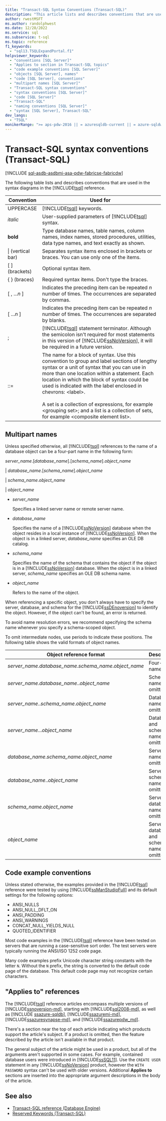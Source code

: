 ```yaml
---
title: "Transact-SQL Syntax Conventions (Transact-SQL)"
description: "This article lists and describes conventions that are used in the syntax diagrams for Transact-SQL."
author: rwestMSFT
ms.author: randolphwest
ms.date: 12/28/2022
ms.service: sql
ms.subservice: t-sql
ms.topic: reference
f1_keywords:
  - "sql13.TSQLExpandPortal.f1"
helpviewer_keywords:
  - "conventions [SQL Server]"
  - "Applies to section in Transact-SQL topics"
  - "code example conventions [SQL Server]"
  - "objects [SQL Server], names"
  - "code [SQL Server], conventions"
  - "multipart names [SQL Server]"
  - "Transact-SQL syntax conventions"
  - "syntax conventions [SQL Server]"
  - "code [SQL Server]"
  - "Transact-SQL"
  - "naming conventions [SQL Server]"
  - "syntax [SQL Server], Transact-SQL"
dev_langs:
  - "TSQL"
monikerRange: ">= aps-pdw-2016 || = azuresqldb-current || = azure-sqldw-latest || >= sql-server-2016 || >= sql-server-linux-2017 || = azuresqldb-mi-current ||=fabric"
---
```


# Transact-SQL syntax conventions (Transact-SQL)

[!INCLUDE [sql-asdb-asdbmi-asa-pdw-fabricse-fabricdw](../../includes/applies-to-version/sql-asdb-asdbmi-asa-pdw-fabricse-fabricdw.md)]

The following table lists and describes conventions that are used in the syntax diagrams in the [!INCLUDE[tsql](../../includes/tsql-md.md)] reference.

| Convention | Used for |
| --- | --- |
| UPPERCASE | [!INCLUDE[tsql](../../includes/tsql-md.md)] keywords. |
| _italic_ | User-supplied parameters of [!INCLUDE[tsql](../../includes/tsql-md.md)] syntax. |
| **bold** | Type database names, table names, column names, index names, stored procedures, utilities, data type names, and text exactly as shown. |
| &#124; (vertical bar) | Separates syntax items enclosed in brackets or braces. You can use only one of the items. |
| [ ] (brackets) | Optional syntax item. |
| { } (braces) | Required syntax items. Don't type the braces. |
| [ , ...*n* ] | Indicates the preceding item can be repeated _n_ number of times. The occurrences are separated by commas. |
| [ ...*n* ] | Indicates the preceding item can be repeated _n_ number of times. The occurrences are separated by blanks. |
| ; | [!INCLUDE[tsql](../../includes/tsql-md.md)] statement terminator. Although the semicolon isn't required for most statements in this version of [!INCLUDE[ssNoVersion](../../includes/ssnoversion-md.md)], it will be required in a future version. |
| <label> ::= | The name for a block of syntax. Use this convention to group and label sections of lengthy syntax or a unit of syntax that you can use in more than one location within a statement. Each location in which the block of syntax could be used is indicated with the label enclosed in chevrons: \<label>.<br /><br />A set is a collection of expressions, for example \<grouping set>; and a list is a collection of sets, for example \<composite element list>. |

## Multipart names

Unless specified otherwise, all [!INCLUDE[tsql](../../includes/tsql-md.md)] references to the name of a database object can be a four-part name in the following form:

*server_name*.[*database_name*].[*schema_name*].*object_name*

\| *database_name*.[*schema_name*].*object_name*

\| *schema_name*.*object_name*

\| *object_name*

- *server_name*

  Specifies a linked server name or remote server name.

- *database_name*

  Specifies the name of a [!INCLUDE[ssNoVersion](../../includes/ssnoversion-md.md)] database when the object resides in a local instance of [!INCLUDE[ssNoVersion](../../includes/ssnoversion-md.md)]. When the object is in a linked server, *database_name* specifies an OLE DB catalog.

- *schema_name*

  Specifies the name of the schema that contains the object if the object is in a [!INCLUDE[ssNoVersion](../../includes/ssnoversion-md.md)] database. When the object is in a linked server, *schema_name* specifies an OLE DB schema name.

- *object_name*

  Refers to the name of the object.

When referencing a specific object, you don't always have to specify the server, database, and schema for the [!INCLUDE[ssDEnoversion](../../includes/ssdenoversion-md.md)] to identify the object. However, if the object can't be found, an error is returned.

To avoid name resolution errors, we recommend specifying the schema name whenever you specify a schema-scoped object.

To omit intermediate nodes, use periods to indicate these positions. The following table shows the valid formats of object names.

| Object reference format | Description |
| --- | --- |
| *server_name*.*database_name*.*schema_name*.*object_name* | Four-part name. |
| *server_name*.*database_name*..*object_name* | Schema name is omitted. |
| *server_name*..*schema_name*.*object_name* | Database name is omitted. |
| *server_name*...*object_name* | Database and schema name are omitted. |
| *database_name*.*schema_name*.*object_name* | Server name is omitted. |
| *database_name*..*object_name* | Server and schema name are omitted. |
| *schema_name*.*object_name* | Server and database name are omitted. |
| *object_name* | Server, database, and schema name are omitted. |

## Code example conventions

Unless stated otherwise, the examples provided in the [!INCLUDE[tsql](../../includes/tsql-md.md)] reference were tested by using [!INCLUDE[ssManStudioFull](../../includes/ssmanstudiofull-md.md)] and its default settings for the following options:

- ANSI_NULLS
- ANSI_NULL_DFLT_ON
- ANSI_PADDING
- ANSI_WARNINGS
- CONCAT_NULL_YIELDS_NULL
- QUOTED_IDENTIFIER

Most code examples in the [!INCLUDE[tsql](../../includes/tsql-md.md)] reference have been tested on servers that are running a case-sensitive sort order. The test servers were typically running the ANSI/ISO 1252 code page.

Many code examples prefix Unicode character string constants with the letter `N`. Without the `N` prefix, the string is converted to the default code page of the database. This default code page may not recognize certain characters.

## "Applies to" references

The [!INCLUDE[tsql](../../includes/tsql-md.md)] reference articles encompass multiple versions of [!INCLUDE[ssnoversion-md](../../includes/ssnoversion-md.md)], starting with [!INCLUDE[sql2008-md](../../includes/sql2008-md.md)], as well as [!INCLUDE [ssazure-sqldb](../../includes/ssazure-sqldb.md)], [!INCLUDE[ssazuremi-md](../../includes/ssazuremi-md.md)], [!INCLUDE[ssazuresynapse-md](../../includes/ssazuresynapse-md.md)], and [!INCLUDE[ssazurepdw_md](../../includes/ssazurepdw_md.md)].

There's a section near the top of each article indicating which products support the article's subject. If a product is omitted, then the feature described by the article isn't available in that product.

The general subject of the article might be used in a product, but all of the arguments aren't supported in some cases. For example, contained database users were introduced in [!INCLUDE[ssSQL11](../../includes/sssql11-md.md)]. Use the `CREATE USER` statement in any [!INCLUDE[ssNoVersion](../../includes/ssnoversion-md.md)] product, however the `WITH PASSWORD` syntax can't be used with older versions. Additional **Applies to** sections are inserted into the appropriate argument descriptions in the body of the article.

## See also

- [Transact-SQL reference (Database Engine)](../language-reference.md)
- [Reserved Keywords (Transact-SQL)](reserved-keywords-transact-sql.md)
